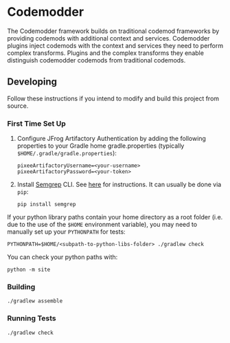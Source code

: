 # Codemodder

The Codemodder framework builds on traditional codemod frameworks by providing
codemods with additional context and services. Codemodder plugins inject
codemods with the context and services they need to perform complex transforms.
Plugins and the complex transforms they enable distinguish codemodder codemods
from traditional codemods.

## Developing

Follow these instructions if you intend to modify and build this project from
source.

### First Time Set Up

1. Configure JFrog Artifactory Authentication by adding the following properties
   to your Gradle home gradle.properties (typically
   `$HOME/.gradle/gradle.properties`):
   ```
   pixeeArtifactoryUsername=<your-username>
   pixeeArtifactoryPassword=<your-token>
   ```
2. Install [Semgrep](https://semgrep.dev/) CLI. See
   [here](https://semgrep.dev/docs/getting-started/#installing-and-running-semgrep-locally)
   for instructions. It can usually be done via `pip`:
   ```shell
   pip install semgrep
   ```

If your python library paths contain your home directory as a root folder (i.e.
due to the use of the `$HOME` environment variable), you may need to manually
set up your `PYTHONPATH` for tests:

```shell
PYTHONPATH=$HOME/<subpath-to-python-libs-folder> ./gradlew check
```

You can check your python paths with:

```shell
python -m site
```

### Building

```shell
./gradlew assemble
```

### Running Tests

```shell
./gradlew check
```
